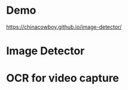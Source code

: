 
# Demo
https://chinacowboy.github.io/image-detector/

# Image Detector 

# OCR for video capture 

#

